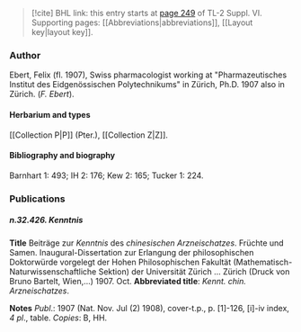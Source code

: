 > [!cite] BHL link: this entry starts at [page 249](https://www.biodiversitylibrary.org/item/103835#page/259/mode/1up) of TL-2 Suppl. VI.
> Supporting pages: [[Abbreviations|abbreviations]], [[Layout key|layout key]].

### Author

Ebert, Felix (fl. 1907), Swiss pharmacologist working at "Pharmazeutisches Institut des Eidgenössischen Polytechnikums" in Zürich, Ph.D. 1907 also in Zürich. (*F. Ebert*).

#### Herbarium and types

[[Collection P|P]] (Pter.), [[Collection Z|Z]].

#### Bibliography and biography

Barnhart 1: 493; IH 2: 176; Kew 2: 165; Tucker 1: 224.

### Publications

##### n.32.426. Kenntnis

**Title**
Beiträge zur *Kenntnis* des *chinesischen Arzneischatzes*. Früchte und Samen. Inaugural-Dissertation zur Erlangung der philosophischen Doktorwürde vorgelegt der Hohen Philosophischen Fakultät (Mathematisch-Naturwissenschaftliche Sektion) der Universität Zürich ... Zürich (Druck von Bruno Bartelt, Wien,...) 1907. Oct.
**Abbreviated title**: *Kennt. chin. Arzneischatzes*.

**Notes**
*Publ*.: 1907 (Nat. Nov. Jul (2) 1908), cover-t.p., p. \[1\]-126, \[i\]-iv index, *4 pl*., table. *Copies*: B, HH.


